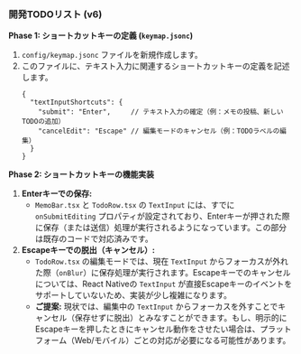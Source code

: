 ### **開発TODOリスト (v6)**

**Phase 1: ショートカットキーの定義 (`keymap.jsonc`)**
1.  `config/keymap.jsonc` ファイルを新規作成します。
2.  このファイルに、テキスト入力に関連するショートカットキーの定義を記述します。
    ```jsonc
    {
      "textInputShortcuts": {
        "submit": "Enter",     // テキスト入力の確定（例：メモの投稿、新しいTODOの追加）
        "cancelEdit": "Escape" // 編集モードのキャンセル（例：TODOラベルの編集）
      }
    }
    ```

**Phase 2: ショートカットキーの機能実装**
1.  **Enterキーでの保存:**
    *   `MemoBar.tsx` と `TodoRow.tsx` の `TextInput` には、すでに `onSubmitEditing` プロパティが設定されており、Enterキーが押された際に保存（または送信）処理が実行されるようになっています。この部分は既存のコードで対応済みです。
2.  **Escapeキーでの脱出（キャンセル）:**
    *   `TodoRow.tsx` の編集モードでは、現在 `TextInput` からフォーカスが外れた際（`onBlur`）に保存処理が実行されます。Escapeキーでのキャンセルについては、React Nativeの `TextInput` が直接Escapeキーのイベントをサポートしていないため、実装が少し複雑になります。
    *   **ご提案:** 現状では、編集中の `TextInput` からフォーカスを外すことでキャンセル（保存せずに脱出）とみなすことができます。もし、明示的にEscapeキーを押したときにキャンセル動作をさせたい場合は、プラットフォーム（Web/モバイル）ごとの対応が必要になる可能性があります。
